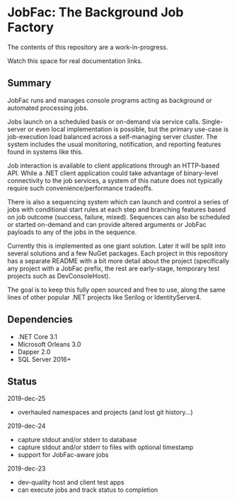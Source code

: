 
# JobFac: The Background Job Factory

The contents of this repository are a work-in-progress.

Watch this space for real documentation links.

## Summary

JobFac runs and manages console programs acting as background or automated processing jobs. 

Jobs launch on a scheduled basis or on-demand via service calls. Single-server or even local implementation is possible, but the primary use-case is job-execution load balanced across a self-managing server cluster. The system includes the usual monitoring, notification, and reporting features found in systems like this.

Job interaction is available to client applications through an HTTP-based API. While a .NET client application could take advantage of binary-level connectivity to the job services, a system of this nature does not typically require such convenience/performance tradeoffs.

There is also a sequencing system which can launch and control a series of jobs with conditional start rules at each step and branching features based on job outcome (success, failure, mixed). Sequences can also be scheduled or started on-demand and can provide altered arguments or JobFac payloads to any of the jobs in the sequence.

Currently this is implemented as one giant solution. Later it will be split into several solutions and a few NuGet packages. Each project in this repository has a separate README with a bit more detail about the project (specifically any project with a JobFac prefix, the rest are early-stage, temporary test projects such as DevConsoleHost).

The goal is to keep this fully open sourced and free to use, along the same lines of other popular .NET projects like Serilog or IdentityServer4.

## Dependencies

* .NET Core 3.1
* Microsoft Orleans 3.0
* Dapper 2.0
* SQL Server 2016+

## Status

2019-dec-25
* overhauled namespaces and projects (and lost git history...)

2019-dec-24
* capture stdout and/or stderr to database
* capture stdout and/or stderr to files with optional timestamp
* support for JobFac-aware jobs

2019-dec-23
* dev-quality host and client test apps
* can execute jobs and track status to completion